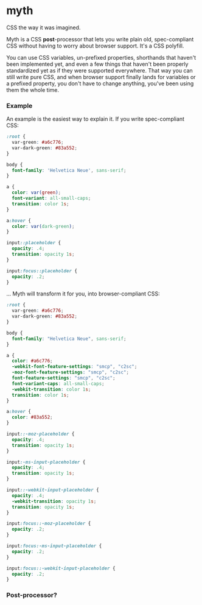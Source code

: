 
# myth

  CSS the way it was imagined.

  Myth is a CSS **post**-processor that lets you write plain old, spec-compliant CSS without having to worry about browser support. It's a CSS polyfill.

  You can use CSS variables, un-prefixed properties, shorthands that haven't been implemented yet, and even a few things that haven't been properly standardized yet as if they were supported everywhere. That way you can still write pure CSS, and when browser support finally lands for variables or a prefixed property, you don't have to change anything, you've been using them the whole time.

### Example

  An example is the easiest way to explain it. If you write spec-compliant CSS:

```css
:root {
  var-green: #a6c776;
  var-dark-green: #83a552;
}

body {
  font-family: 'Helvetica Neue', sans-serif;
}

a {
  color: var(green);
  font-variant: all-small-caps;
  transition: color 1s;
}

a:hover {
  color: var(dark-green);
}

input::placeholder {
  opacity: .4;
  transition: opacity 1s;
}

input:focus::placeholder {
  opacity: .2;
}
```

  ... Myth will transform it for you, into browser-compliant CSS:

```css
:root {
  var-green: #a6c776;
  var-dark-green: #83a552;
}

body {
  font-family: "Helvetica Neue", sans-serif;
}

a {
  color: #a6c776;
  -webkit-font-feature-settings: "smcp", "c2sc";
  -moz-font-feature-settings: "smcp", "c2sc";
  font-feature-settings: "smcp", "c2sc";
  font-variant-caps: all-small-caps;
  -webkit-transition: color 1s;
  transition: color 1s;
}

a:hover {
  color: #83a552;
}

input::-moz-placeholder {
  opacity: .4;
  transition: opacity 1s;
}

input:-ms-input-placeholder {
  opacity: .4;
  transition: opacity 1s;
}

input::-webkit-input-placeholder {
  opacity: .4;
  -webkit-transition: opacity 1s;
  transition: opacity 1s;
}

input:focus::-moz-placeholder {
  opacity: .2;
}

input:focus:-ms-input-placeholder {
  opacity: .2;
}

input:focus::-webkit-input-placeholder {
  opacity: .2;
}
```

### Post-processor?

  